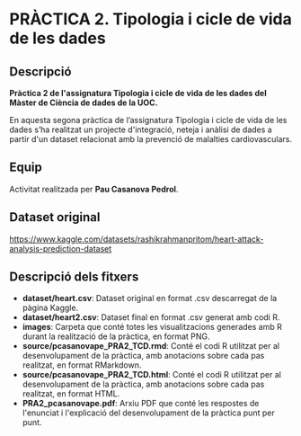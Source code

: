 # PRÀCTICA 2. Tipologia i cicle de vida de les dades

## Descripció
**Pràctica 2 de l'assignatura Tipologia i cicle de vida de les dades del Màster de Ciència de dades de la UOC.**

En aquesta segona pràctica de l’assignatura Tipologia i cicle de vida de les dades s’ha realitzat un projecte d'integració, neteja i anàlisi de dades a partir d'un dataset relacionat amb la prevenció de malalties cardiovasculars.

## Equip
Activitat realitzada per **Pau Casanova Pedrol**.

## Dataset original
https://www.kaggle.com/datasets/rashikrahmanpritom/heart-attack-analysis-prediction-dataset
 
## Descripció dels fitxers
* **dataset/heart.csv**: Dataset original en format .csv descarregat de la pàgina Kaggle.
* **dataset/heart2.csv**: Dataset final en format .csv generat amb codi R.
* **images**: Carpeta que conté totes les visualitzacions generades amb R durant la realització de la pràctica, en format PNG.
* **source/pcasanovape_PRA2_TCD.rmd**: Conté el codi R utilitzat per al desenvolupament de la pràctica, amb anotacions sobre cada pas realitzat, en format RMarkdown.
* **source/pcasanovape_PRA2_TCD.html**: Conté el codi R utilitzat per al desenvolupament de la pràctica, amb anotacions sobre cada pas realitzat, en format HTML.
* **PRA2_pcasanovape.pdf**: Arxiu PDF que conté les respostes de l'enunciat i l'explicació del desenvolupament de la pràctica punt per punt.


